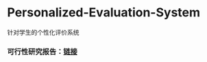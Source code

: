 # Personalized-Evaluation-System
针对学生的个性化评价系统

### 可行性研究报告：[链接](https://github.com/Tesseract-R/Personalized-Evaluation-System-PES-/blob/main/%E5%8F%AF%E7%A0%94%E6%8A%A5%E5%91%8A/%E5%8F%AF%E7%A0%94%E6%8A%A5%E5%91%8A%20+%20%E7%AC%AC%E5%85%AB%E7%BB%84%20+%20%E9%92%88%E5%AF%B9%E5%AD%A6%E7%94%9F%E7%9A%84%E4%B8%AA%E6%80%A7%E5%8C%96%E8%AF%84%E4%BB%B7%E7%B3%BB%E7%BB%9F.pdf)
